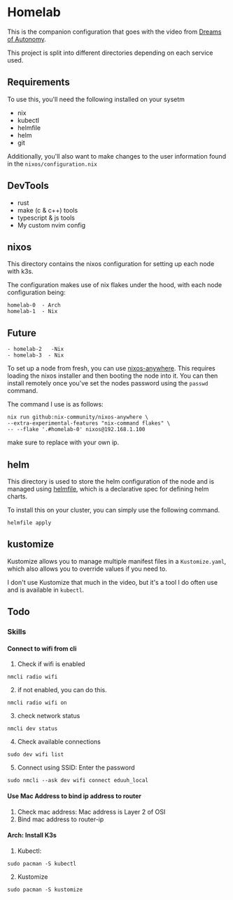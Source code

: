 # Homelab

This is the companion configuration that goes with the video from [Dreams of Autonomy](https://youtu.be/2yplBzPCghA).

This project is split into different directories depending on each service used.

## Requirements

To use this, you'll need the following installed on your sysetm

- nix
- kubectl
- helmfile
- helm
- git

Additionally, you'll also want to make changes to the user information found in the `nixos/configuration.nix`

## DevTools

- rust
- make (c & c++) tools
- typescript & js tools
- My custom nvim config

## nixos

This directory contains the nixos configuration for setting
up each node with k3s.

The configuration makes use of nix flakes under the hood, with each node configuration being:
```
homelab-0  - Arch
homelab-1  - Nix
```
## Future

```
- homelab-2   -Nix
- homelab-3  - Nix
```

To set up a node from fresh, you can use [nixos-anywhere](https://github.com/nix-community/nixos-anywhere). This requires loading the nixos installer and then booting the node into it. You can then install remotely once you've set the nodes password using the `passwd` command. 

The command I use is as follows:

```shell
nix run github:nix-community/nixos-anywhere \
--extra-experimental-features "nix-command flakes" \
-- --flake '.#homelab-0' nixos@192.168.1.100
```

make sure to replace with your own ip.

## helm

This directory is used to store the helm configuration of the node and is managed using [helmfile](https://github.com/helmfile/helmfile), which is a declarative spec for defining helm charts.

To install this on your cluster, you can simply use the following command.

```
helmfile apply
```
## kustomize

Kustomize allows you to manage multiple manifest files in a `Kustomize.yaml`, which also allows you to override values if you need to.

I don't use Kustomize that much in the video, but it's a tool I do often use and is available in `kubectl`.


## Todo



### Skills

#### Connect to wifi from cli

1. Check if wifi is enabled

```
nmcli radio wifi
```

2. if not enabled, you can do this.

```
nmcli radio wifi on
```

3. check network status

```
nmcli dev status

```

4. Check available connections

```
sudo dev wifi list
```

5. Connect using SSID: Enter the password

```
sudo nmcli --ask dev wifi connect eduuh_local
```
#### Use Mac Address to bind ip address to router

1. Check mac address: Mac address is Layer 2 of OSI
2. Bind mac address to router-ip


#### Arch: Install K3s

1. Kubectl:

```
sudo pacman -S kubectl
```

2. Kustomize

```
sudo pacman -S kustomize
